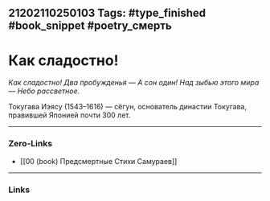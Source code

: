 21202110250103
Tags: #type_finished #book_snippet #poetry_смерть
---
# Как сладостно!

*Как сладостно!
Два пробужденья —
А сон один!
Над зыбью этого мира —
Небо рассветное.*

Токугава Иэясу (1543–1616) — сёгун, основатель династии Токугава, правившей Японией почти 300 лет. 

---
### Zero-Links
- [[00 (book) Предсмертные Стихи Самураев]]
---
### Links
